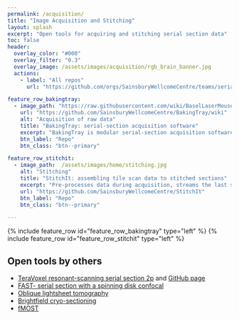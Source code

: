 ```yaml
---
permalink: /acquisition/
title: "Image Acquisition and Stitching"
layout: splash
excerpt: "Open tools for acquiring and stitching serial section data"
toc: false
header:
  overlay_color: "#000"
  overlay_filter: "0.3"
  overlay_image: /assets/images/acquisition/rgb_brain_banner.jpg
  actions:
    - label: "All repos"
      url: "https://github.com/orgs/SainsburyWellcomeCentre/teams/serial2p/repositories"

feature_row_bakingtray:
  - image_path: "https://raw.githubusercontent.com/wiki/BaselLaserMouse/StitchIt/images/rgb_brain_example.jpg"
    url: "https://github.com/SainsburyWellcomeCentre/BakingTray/wiki"
    alt: "Acquisition of raw data"
    title: "BakingTray: serial-section acquisition software"
    excerpt: "BakingTray is modular serial-section acquisition software for MATLAB. It can easily be modified to utilise any desired acquisition hardware (scanners, stages, etc). Images are currently acquired with [ScanImage](https://vidriotechnologies.com/), but BakingTray can easily be extended to work with any acquisition system (e.g. a spinning-disk confocal or your own scanning software)."
    btn_label: "Repo"
    btn_class: "btn--primary"

feature_row_stitchit:
  - image_path:  /assets/images/home/stitching.jpg
    alt: "Stitching"
    title: "StitchIt: assembling tile scan data to stitched sections"
    excerpt: "Pre-processes data during acquisition, streams the last stitched section to a web page, initiates stitching automatically when acquisition completes. Includes tools for downsampling and generally batch-processing image stacks. Operations highly parallelised for speed."
    url: "https://github.com/SainsburyWellcomeCentre/StitchIt"
    btn_label: "Repo"
    btn_class: "btn--primary"

---
```


{% include feature_row id="feature_row_bakingtray" type="left" %}
{% include feature_row id="feature_row_stitchit"   type="left" %}


## Open tools by others
- [TeraVoxel resonant-scanning serial section 2p](https://elifesciences.org/articles/10566) and [GitHub page](https://github.com/TeravoxelTwoPhotonTomography)
- [FAST- serial section with a spinning disk confocal](https://www.sciencedirect.com/science/article/pii/S0896627317304555)
- [Oblique lightsheet tomography](https://www.biorxiv.org/content/10.1101/132423v3)
- [Brightfield cryo-sectioning](https://www.ncbi.nlm.nih.gov/pmc/articles/PMC2747656/)
- [fMOST](https://www.nature.com/articles/ncomms12142#ref1)
